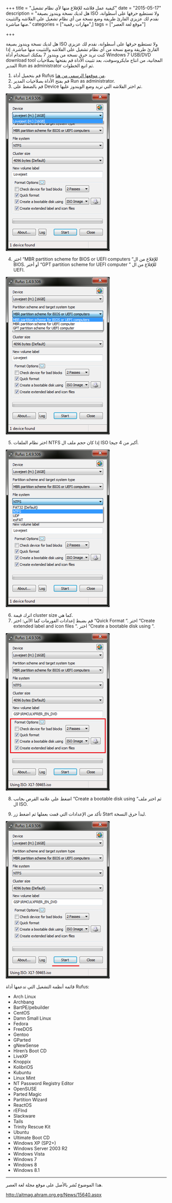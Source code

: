 +++
title = "كيفية عمل فلاشه للإقلاع منها لأي نظام تشغيل"
date = "2015-05-17"
description = "هل لديك نسخة ويندوز بصيغة ISO ولا تستطيع حرقها على أسطوانة، نقدم لك عزيزي القارئ طريقة وضع نسخة من أي نظام تشغيل على الفلاشه والتثبيت منها مباشرة."
categories = ["مهارات رقمية",]
tags = ["موقع لغة العصر"]

+++

هل لديك نسخة ويندوز بصيغة ISO ولا تستطيع حرقها على أسطوانة، نقدم لك عزيزي القارئ طريقة وضع نسخة من أي نظام تشغيل على الفلاشه والتثبيت منها مباشرة.
إذا كنت تريد حرق نسخة من ويندوز 7 يمكنك استخدام أداة Windows 7 USB/DVD download tool المجانية، من انتاج مايكروسوفت، بعد تثبيت الأداة قم بفتحها بصلاحيات المدير Run as administrator ثم اتبع الخطوات.

1. قم بتحميل أداة Rufus [من موقعها الرسمي من هنا](http://rufus.akeo.ie/).
2. قم بفتح الأداة بصلاحيات المدير Run as administrator.
3. قم بالضغط على Device ثم اختر الفلاشه التي تريد وضع الويندوز عليها.

![1](images/2015-635674731358872206-887.jpg)

4. اختر “MBR partition scheme for BIOS or UEFI computers “للإقلاع من ال BIOS.
   أو أختر “GPT partition scheme for UEFI computer ” للإقلاع من ال UEFI.

![2](images/2015-635674731502465956-246.jpg)

5. اختر نظام الملفات NTFS إذا كان حجم ملف ال ISO أكبر من 4 جيجا.

![3](images/2015-635674731627309706-730.jpg)

6. اترك قيمة cluster size كما هي.
7. قم بضبط إعدادات الفورمات كما الآتي:
   اختر “Quick Format “.
   اختر “Create extended label and icon files “.
   اختر “Create a bootable disk using “.

![4](images/2015-635674731768403456-840.jpg)

8. اضغط علي علامة القرص بجانب “Create a bootable disk using “ثم اختر ملف ال ISO.

9. تأكد من الإعدادات التي قمت بعملها ثم اضغط زر Start لبدأ حرق النسخة.

![6](images/2015-635674732058403456-840.jpg)

قائمة أنظمة التشغيل التي تدعمها أداة Rufus:

-   Arch Linux
-   Archbang
-   BartPE/pebuilder
-   CentOS
-   Damn Small Linux
-   Fedora
-   FreeDOS
-   Gentoo
-   GParted
-   gNewSense
-   Hiren’s Boot CD
-   LiveXP
-   Knoppix
-   KolibriOS
-   Kubuntu
-   Linux Mint
-   NT Password Registry Editor
-   OpenSUSE
-   Parted Magic
-   Partition Wizard
-   ReactOS
-   rEFInd
-   Slackware
-   Tails
-   Trinity Rescue Kit
-   Ubuntu
-   Ultimate Boot CD
-   Windows XP (SP2+)
-   Windows Server 2003 R2
-   Windows Vista
-   Windows 7
-   Windows 8
-   Windows 8.1

---

هذا الموضوع نٌشر باﻷصل على موقع مجلة لغة العصر.

http://aitmag.ahram.org.eg/News/15640.aspx
